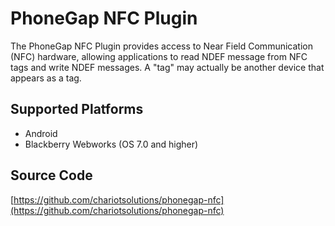 PhoneGap NFC Plugin
==========================

The PhoneGap NFC Plugin provides access to Near Field Communication (NFC) hardware, allowing applications to read NDEF message from NFC tags and write NDEF messages.  A "tag" may actually be another device that appears as a tag.

Supported Platforms
-------------------
* Android
* Blackberry Webworks (OS 7.0 and higher)

Source Code
-------------------
[https://github.com/chariotsolutions/phonegap-nfc](https://github.com/chariotsolutions/phonegap-nfc)
